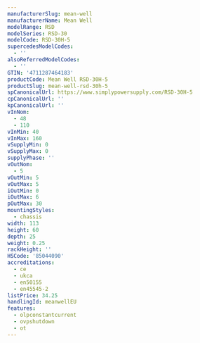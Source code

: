 ```yaml
---
manufacturerSlug: mean-well
manufacturerName: Mean Well
modelRange: RSD
modelSeries: RSD-30
modelCode: RSD-30H-5
supercedesModelCodes:
  - ''
alsoReferredModelCodes:
  - ''
GTIN: '4711287464183'
productCode: Mean Well RSD-30H-5
productSlug: mean-well-rsd-30h-5
spCanonicalUrl: https://www.simplypowersupply.com/RSD-30H-5
cpCanonicalUrl: ''
kpCanonicalUrl: ''
vInNom:
  - 48
  - 110
vInMin: 40
vInMax: 160
vSupplyMin: 0
vSupplyMax: 0
supplyPhase: ''
vOutNom:
  - 5
vOutMin: 5
vOutMax: 5
iOutMin: 0
iOutMax: 6
pOutMax: 30
mountingStyles:
  - chassis
width: 113
height: 60
depth: 25
weight: 0.25
rackHeight: ''
HSCode: '85044090'
accreditations:
  - ce
  - ukca
  - en50155
  - en45545-2
listPrice: 34.25
handlingId: meanwellEU
features:
  - olpconstantcurrent
  - ovpshutdown
  - ot
---
```

